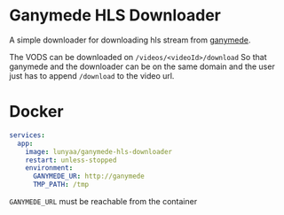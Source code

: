 # Ganymede HLS Downloader

A simple downloader for downloading hls stream from [ganymede](https://github.com/Zibbp/ganymede).


The VODS can be downloaded on `/videos/<videoId>/download` 
So that ganymede and the downloader can be on the same domain and the user just has to append `/download` to the video url.


# Docker 

```yml
services:
  app:
    image: lunyaa/ganymede-hls-downloader
    restart: unless-stopped
    environment:
      GANYMEDE_UR: http://ganymede
      TMP_PATH: /tmp

```

`GANYMEDE_URL` must be reachable from the container
